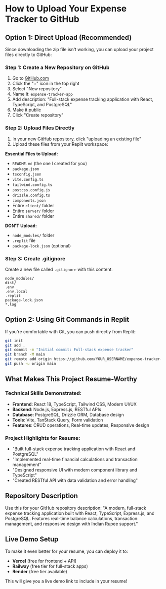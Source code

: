 # How to Upload Your Expense Tracker to GitHub

## Option 1: Direct Upload (Recommended)

Since downloading the zip file isn't working, you can upload your project files directly to GitHub:

### Step 1: Create a New Repository on GitHub
1. Go to [GitHub.com](https://github.com)
2. Click the "+" icon in the top right
3. Select "New repository"
4. Name it: `expense-tracker-app`
5. Add description: "Full-stack expense tracking application with React, TypeScript, and PostgreSQL"
6. Make it public
7. Click "Create repository"

### Step 2: Upload Files Directly
1. In your new GitHub repository, click "uploading an existing file"
2. Upload these files from your Replit workspace:

**Essential Files to Upload:**
- `README.md` (the one I created for you)
- `package.json`
- `tsconfig.json`
- `vite.config.ts`
- `tailwind.config.ts`
- `postcss.config.js`
- `drizzle.config.ts`
- `components.json`
- Entire `client/` folder
- Entire `server/` folder  
- Entire `shared/` folder

**DON'T Upload:**
- `node_modules/` folder
- `.replit` file
- `package-lock.json` (optional)

### Step 3: Create .gitignore
Create a new file called `.gitignore` with this content:
```
node_modules/
dist/
.env
.env.local
.replit
package-lock.json
*.log
```

## Option 2: Using Git Commands in Replit

If you're comfortable with Git, you can push directly from Replit:

```bash
git init
git add .
git commit -m "Initial commit: Full-stack expense tracker"
git branch -M main
git remote add origin https://github.com/YOUR_USERNAME/expense-tracker-app.git
git push -u origin main
```

## What Makes This Project Resume-Worthy

### Technical Skills Demonstrated:
- **Frontend**: React 18, TypeScript, Tailwind CSS, Modern UI/UX
- **Backend**: Node.js, Express.js, RESTful APIs
- **Database**: PostgreSQL, Drizzle ORM, Database design
- **Tools**: Vite, TanStack Query, Form validation
- **Features**: CRUD operations, Real-time updates, Responsive design

### Project Highlights for Resume:
- "Built full-stack expense tracking application with React and PostgreSQL"
- "Implemented real-time financial calculations and transaction management"
- "Designed responsive UI with modern component library and TypeScript"
- "Created RESTful API with data validation and error handling"

## Repository Description
Use this for your GitHub repository description:
"A modern, full-stack expense tracking application built with React, TypeScript, Express.js, and PostgreSQL. Features real-time balance calculations, transaction management, and responsive design with Indian Rupee support."

## Live Demo Setup
To make it even better for your resume, you can deploy it to:
- **Vercel** (free for frontend + API)
- **Railway** (free tier for full-stack apps)
- **Render** (free tier available)

This will give you a live demo link to include in your resume!